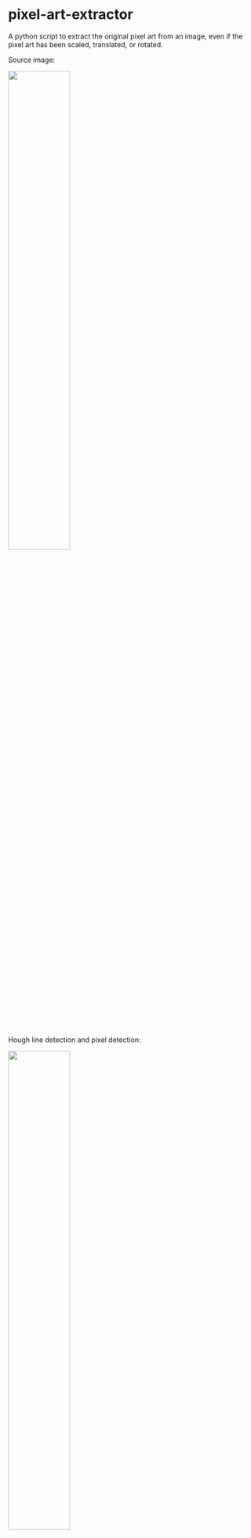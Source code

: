 # pixel-art-extractor

A python script to extract the original pixel art from an image, even if the pixel art has been scaled, translated, or rotated.

Source image:

<img src="https://user-images.githubusercontent.com/16902799/112755782-2b7a2600-8fda-11eb-9803-ca76b0e38600.png" width="50%">

Hough line detection and pixel detection:

<img src="https://user-images.githubusercontent.com/16902799/112756106-7f393f00-8fdb-11eb-91c7-0ef425904d39.png" width="50%">

Output image (transparent and with nice 1px border):

<img src="https://user-images.githubusercontent.com/16902799/112755805-3f258c80-8fda-11eb-9eb2-17660b18d7b2.png" width="50%">
